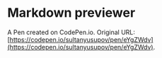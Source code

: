 # Markdown previewer

A Pen created on CodePen.io. Original URL: [https://codepen.io/sultanyusupov/pen/eYgZWdv](https://codepen.io/sultanyusupov/pen/eYgZWdv).


